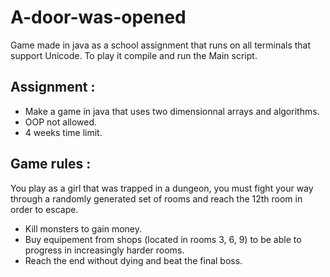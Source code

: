# A-door-was-opened
Game made in java as a school assignment that runs on all terminals that support Unicode. 
To play it compile and run the Main script.

<h2>Assignment :</h2>
<ul>
  <li>Make a game in java that uses two dimensionnal arrays and algorithms.</li>
  <li>OOP not allowed.</li>
  <li>4 weeks time limit.</li>
</ul>
<h2>Game rules :</h2>
You play as a girl that was trapped in a dungeon, you must fight your way through a randomly generated set of rooms and reach the 12th room in order to escape.
<ul>
  <li>Kill monsters to gain money.</li>
  <li>Buy equipement from shops (located in rooms 3, 6, 9) to be able to progress in increasingly harder rooms.</li>
  <li>Reach the end without dying and beat the final boss.</li>
</ul>
